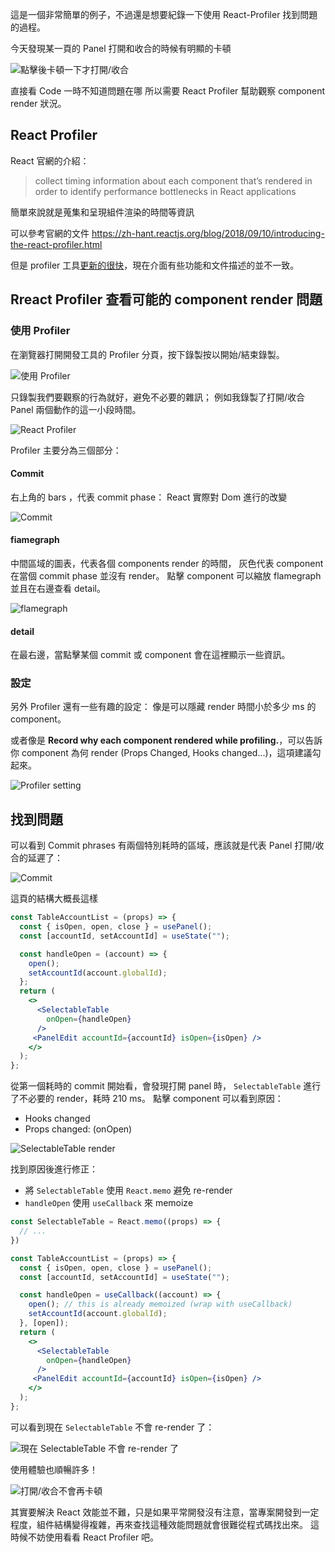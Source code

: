 這是一個非常簡單的例子，不過還是想要紀錄一下使用 React-Profiler 找到問題的過程。

今天發現某一頁的 Panel 打開和收合的時候有明顯的卡頓

![點擊後卡頓一下才打開/收合](https://imgur.com/Sr42M2f.gif)

直接看 Code 一時不知道問題在哪
所以需要 React Profiler 幫助觀察 component render 狀況。

## React Profiler

React 官網的介紹：

> collect timing information about each component that’s rendered in order to identify performance bottlenecks in React applications

簡單來說就是蒐集和呈現組件渲染的時間等資訊

可以參考官網的文件
https://zh-hant.reactjs.org/blog/2018/09/10/introducing-the-react-profiler.html

但是 profiler 工具[更新的很快](https://stackoverflow.com/questions/61120759/why-react-dev-tools-profiler-dont-show-me-component-props)，現在介面有些功能和文件描述的並不一致。


## Rreact Profiler 查看可能的 component render 問題

### 使用 Profiler

在瀏覽器打開開發工具的 Profiler 分頁，按下錄製按以開始/結束錄製。

![使用 Profiler](https://imgur.com/w1oCdyj.jpg)

只錄製我們要觀察的行為就好，避免不必要的雜訊；
例如我錄製了打開/收合 Panel 兩個動作的這一小段時間。

![React Profiler](https://imgur.com/MNDuZpB.jpg)

Profiler 主要分為三個部分：

#### Commit

右上角的 bars ，代表 commit phase： React 實際對 Dom 進行的改變

![Commit](https://imgur.com/bBPOJp6.jpg)

#### fiamegraph

中間區域的圖表，代表各個 components render 的時間，
灰色代表 component 在當個 commit phase 並沒有 render。
點擊 component 可以縮放 flamegraph 並且在右邊查看 detail。

![flamegraph](https://imgur.com/LqBiGMy.jpg)

#### detail

在最右邊，當點擊某個 commit 或 component 會在這裡顯示一些資訊。

### 設定

另外 Profiler 還有一些有趣的設定：
像是可以隱藏 render 時間小於多少 ms 的 component。

或者像是 **Record why each component rendered while profiling.**，可以告訴你 component 為何 render (Props Changed, Hooks changed...)，這項建議勾起來。

![Profiler setting](https://imgur.com/JNkehOX.jpg)

## 找到問題

可以看到 Commit phrases 有兩個特別耗時的區域，應該就是代表 Panel 打開/收合的延遲了：

![Commit](https://imgur.com/bBPOJp6.jpg)

這頁的結構大概長這樣

```jsx
const TableAccountList = (props) => {
  const { isOpen, open, close } = usePanel();
  const [accountId, setAccountId] = useState("");

  const handleOpen = (account) => {
    open();
    setAccountId(account.globalId);
  };
  return (
    <>
      <SelectableTable
        onOpen={handleOpen}
      />
     <PanelEdit accountId={accountId} isOpen={isOpen} />
    </>
  );
};
```

從第一個耗時的 commit 開始看，會發現打開 panel 時， `SelectableTable` 進行了不必要的 render，耗時 210 ms。
點擊 component 可以看到原因：
* Hooks changed
* Props changed: (onOpen)

![SelectableTable render](https://imgur.com/PkjOHjQ.jpg)

找到原因後進行修正：
* 將 `SelectableTable` 使用 `React.memo` 避免 re-render
* `handleOpen` 使用 `useCallback` 來 memoize

```jsx
const SelectableTable = React.memo((props) => {
  // ...
})

const TableAccountList = (props) => {
  const { isOpen, open, close } = usePanel();
  const [accountId, setAccountId] = useState("");

  const handleOpen = useCallback((account) => {
    open(); // this is already memoized (wrap with useCallback)
    setAccountId(account.globalId);
  }, [open]);
  return (
    <>
      <SelectableTable
        onOpen={handleOpen}
      />
     <PanelEdit accountId={accountId} isOpen={isOpen} />
    </>
  );
};
```
可以看到現在 `SelectableTable` 不會 re-render 了：

![現在 SelectableTable 不會 re-render 了](https://imgur.com/g566uqG.jpg)

使用體驗也順暢許多！

![打開/收合不會再卡頓](https://imgur.com/CrmqlDp.gif)

其實要解決 React 效能並不難，只是如果平常開發沒有注意，當專案開發到一定程度，組件結構變得複雜，再來查找這種效能問題就會很難從程式碼找出來。
這時候不妨使用看看 React Profiler 吧。
